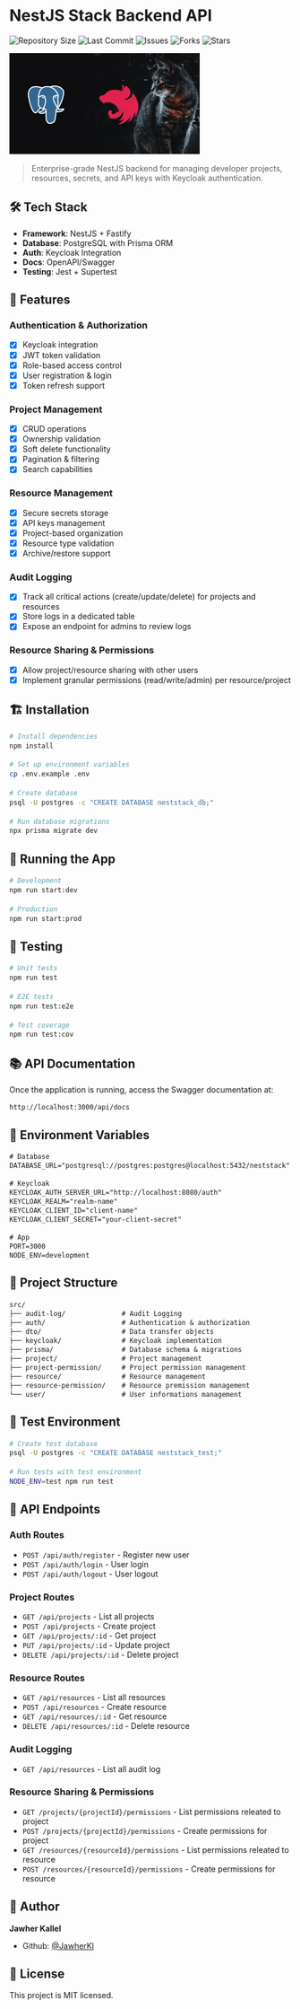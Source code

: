 # NestJS Stack Backend API

![Repository Size](https://img.shields.io/github/repo-size/JawherKl/nestjs-stack)
![Last Commit](https://img.shields.io/github/last-commit/JawherKl/nestjs-stack)
![Issues](https://img.shields.io/github/issues-raw/JawherKl/nestjs-stack)
![Forks](https://img.shields.io/github/forks/JawherKl/nestjs-stack)
![Stars](https://img.shields.io/github/stars/JawherKl/nestjs-stack)

<img src="images/nestJs+postgresql.png" alt="nestapi" width="340" height="180" />

> Enterprise-grade NestJS backend for managing developer projects, resources, secrets, and API keys with Keycloak authentication.

## 🛠️ Tech Stack

- **Framework**: NestJS + Fastify
- **Database**: PostgreSQL with Prisma ORM
- **Auth**: Keycloak Integration
- **Docs**: OpenAPI/Swagger
- **Testing**: Jest + Supertest

## 🚀 Features

### Authentication & Authorization
- [x] Keycloak integration
- [x] JWT token validation
- [x] Role-based access control
- [x] User registration & login
- [x] Token refresh support

### Project Management
- [x] CRUD operations
- [x] Ownership validation
- [x] Soft delete functionality
- [x] Pagination & filtering
- [x] Search capabilities

### Resource Management
- [x] Secure secrets storage
- [x] API keys management
- [x] Project-based organization
- [x] Resource type validation
- [x] Archive/restore support

### Audit Logging
- [x] Track all critical actions (create/update/delete) for projects and resources
- [x] Store logs in a dedicated table
- [x] Expose an endpoint for admins to review logs

### Resource Sharing & Permissions
- [x] Allow project/resource sharing with other users
- [x] Implement granular permissions (read/write/admin) per resource/project

## 🏗️ Installation

```bash
# Install dependencies
npm install

# Set up environment variables
cp .env.example .env

# Create database
psql -U postgres -c "CREATE DATABASE neststack_db;"

# Run database migrations
npx prisma migrate dev
```

## 🚀 Running the App

```bash
# Development
npm run start:dev

# Production
npm run start:prod
```

## 🧪 Testing

```bash
# Unit tests
npm run test

# E2E tests
npm run test:e2e

# Test coverage
npm run test:cov
```

## 📚 API Documentation

Once the application is running, access the Swagger documentation at:
```
http://localhost:3000/api/docs
```

## 🔧 Environment Variables

```env
# Database
DATABASE_URL="postgresql://postgres:postgres@localhost:5432/neststack"

# Keycloak
KEYCLOAK_AUTH_SERVER_URL="http://localhost:8080/auth"
KEYCLOAK_REALM="realm-name"
KEYCLOAK_CLIENT_ID="client-name"
KEYCLOAK_CLIENT_SECRET="your-client-secret"

# App
PORT=3000
NODE_ENV=development
```

## 📁 Project Structure

```
src/
├── audit-log/              # Audit Logging
├── auth/                   # Authentication & authorization
├── dto/                    # Data transfer objects
├── keycloak/               # Keycloak implementation
├── prisma/                 # Database schema & migrations
├── project/                # Project management
├── project-permission/     # Project permission management
├── resource/               # Resource management
├── resource-permission/    # Resource premission management
└── user/                   # User informations management
```

## 🧪 Test Environment

```bash
# Create test database
psql -U postgres -c "CREATE DATABASE neststack_test;"

# Run tests with test environment
NODE_ENV=test npm run test
```

## 📝 API Endpoints

### Auth Routes
- `POST /api/auth/register` - Register new user
- `POST /api/auth/login` - User login
- `POST /api/auth/logout` - User logout

### Project Routes
- `GET /api/projects` - List all projects
- `POST /api/projects` - Create project
- `GET /api/projects/:id` - Get project
- `PUT /api/projects/:id` - Update project
- `DELETE /api/projects/:id` - Delete project

### Resource Routes
- `GET /api/resources` - List all resources
- `POST /api/resources` - Create resource
- `GET /api/resources/:id` - Get resource
- `DELETE /api/resources/:id` - Delete resource

### Audit Logging
- `GET /api/resources` - List all audit log

### Resource Sharing & Permissions
- `GET /projects/{projectId}/permissions` - List permissions releated to project
- `POST /projects/{projectId}/permissions` - Create permissions for project
- `GET /resources/{resourceId}/permissions` - List permissions releated to resource
- `POST /resources/{resourceId}/permissions` - Create permissions for resource

## 👤 Author

**Jawher Kallel**
- Github: [@JawherKl](https://github.com/JawherKl)

## 📄 License

This project is MIT licensed.
